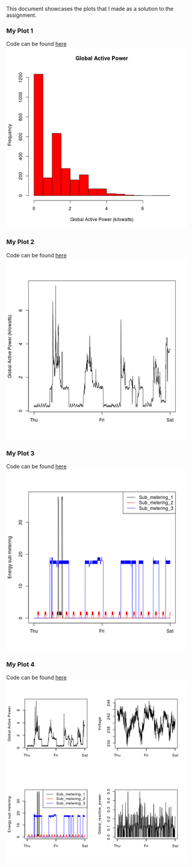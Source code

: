 This document showcases the plots that I made as a solution to the assignment.

### My Plot 1
Code can be found [here](plot1.R)
![plot1](plot1.png) 

### My Plot 2
Code can be found [here](plot2.R)
![plot2](plot2.png) 

### My Plot 3
Code can be found [here](plot3.R)
![plot3](plot3.png) 

### My Plot 4
Code can be found [here](plot4.R)
![plot4](plot4.png) 
